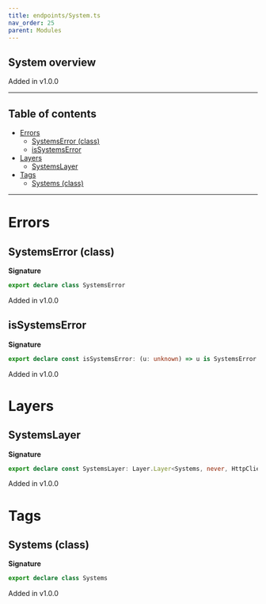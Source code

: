 ```yaml
---
title: endpoints/System.ts
nav_order: 25
parent: Modules
---
```


## System overview

Added in v1.0.0

---

<h2 class="text-delta">Table of contents</h2>

- [Errors](#errors)
  - [SystemsError (class)](#systemserror-class)
  - [isSystemsError](#issystemserror)
- [Layers](#layers)
  - [SystemsLayer](#systemslayer)
- [Tags](#tags)
  - [Systems (class)](#systems-class)

---

# Errors

## SystemsError (class)

**Signature**

```ts
export declare class SystemsError
```

Added in v1.0.0

## isSystemsError

**Signature**

```ts
export declare const isSystemsError: (u: unknown) => u is SystemsError
```

Added in v1.0.0

# Layers

## SystemsLayer

**Signature**

```ts
export declare const SystemsLayer: Layer.Layer<Systems, never, HttpClient.HttpClient>
```

Added in v1.0.0

# Tags

## Systems (class)

**Signature**

```ts
export declare class Systems
```

Added in v1.0.0
